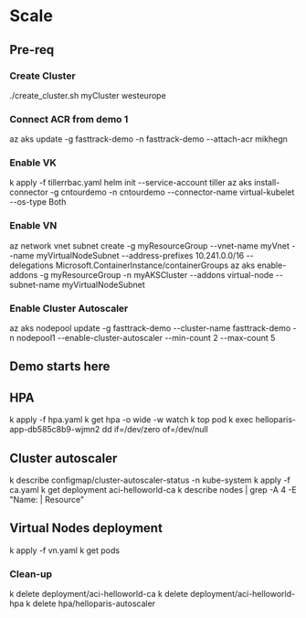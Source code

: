# Scale

## Pre-req

### Create Cluster

./create_cluster.sh myCluster westeurope

### Connect ACR from demo 1

az aks update -g fasttrack-demo -n fasttrack-demo --attach-acr mikhegn

### Enable VK

k apply -f tillerrbac.yaml
helm init --service-account tiller
az aks install-connector -g cntourdemo -n cntourdemo --connector-name virtual-kubelet --os-type Both

### Enable VN

az network vnet subnet create -g myResourceGroup --vnet-name myVnet --name myVirtualNodeSubnet --address-prefixes 10.241.0.0/16 --delegations Microsoft.ContainerInstance/containerGroups
az aks enable-addons -g myResourceGroup -n myAKSCluster --addons virtual-node --subnet-name myVirtualNodeSubnet

### Enable Cluster Autoscaler
az aks nodepool update -g fasttrack-demo --cluster-name fasttrack-demo -n nodepool1 --enable-cluster-autoscaler --min-count 2 --max-count 5

## Demo starts here

## HPA

k apply -f hpa.yaml
k get hpa -o wide -w
watch k top pod
k exec helloparis-app-db585c8b9-wjmn2 dd if=/dev/zero of=/dev/null

## Cluster autoscaler

k describe configmap/cluster-autoscaler-status -n kube-system
k apply -f ca.yaml
k get deployment aci-helloworld-ca
k describe nodes | grep -A 4 -E "Name: | Resource"

## Virtual Nodes deployment

k apply -f vn.yaml
k get pods

### Clean-up

k delete deployment/aci-helloworld-ca
k delete deployment/aci-helloworld-hpa
k delete hpa/helloparis-autoscaler
